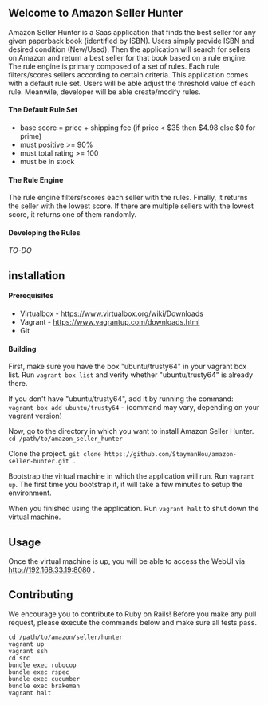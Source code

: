 ## Welcome to Amazon Seller Hunter
Amazon Seller Hunter is a Saas application that finds the best seller for any given paperback book (identified by ISBN). Users simply provide ISBN and desired condition (New/Used). Then the application will search for sellers on Amazon and return a best seller for that book based on a rule engine. The rule engine is primary composed of a set of rules. Each rule filters/scores sellers according to certain criteria. This application comes with a default rule set. Users will be able adjust the threshold value of each rule. Meanwile, developer will be able create/modify rules.

#### The Default Rule Set
* base score = price + shipping fee (if price < $35 then $4.98 else $0 for prime)
* must positive >= 90%
* must total rating >= 100
* must be in stock

#### The Rule Engine
The rule engine filters/scores each seller with the rules. Finally, it returns the seller with the lowest score. If there are multiple sellers with the lowest score, it returns one of them randomly.

#### Developing the Rules
*TO-DO*

## installation
#### Prerequisites
* Virtualbox - https://www.virtualbox.org/wiki/Downloads
* Vagrant - https://www.vagrantup.com/downloads.html
* Git

#### Building
First, make sure you have the box "ubuntu/trusty64" in your vagrant box list. Run `vagrant box list` and verify whether "ubuntu/trusty64" is already there.

If you don't have "ubuntu/trusty64", add it by running the command:
`vagrant box add ubuntu/trusty64` - (command may vary, depending on your vagrant version)

Now, go to the directory in which you want to install Amazon Seller Hunter. `cd /path/to/amazon_seller_hunter`

Clone the project. `git clone https://github.com/StaymanHou/amazon-seller-hunter.git .`

Bootstrap the virtual machine in which the application will run. Run `vagrant up`. The first time you bootstrap it, it will take a few minutes to setup the environment.

When you finished using the application. Run `vagrant halt` to shut down the virtual machine.

## Usage
Once the virtual machine is up, you will be able to access the WebUI via http://192.168.33.19:8080 .

## Contributing
We encourage you to contribute to Ruby on Rails! Before you make any pull request, please execute the commands below and make sure all tests pass.

```
cd /path/to/amazon/seller/hunter
vagrant up
vagrant ssh
cd src
bundle exec rubocop
bundle exec rspec
bundle exec cucumber
bundle exec brakeman
vagrant halt
```
